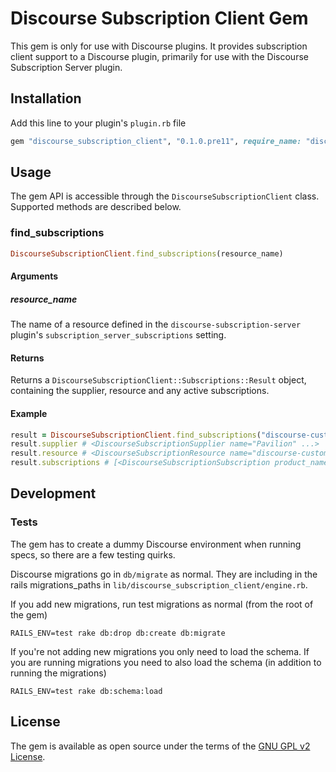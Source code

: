 # Discourse Subscription Client Gem
This gem is only for use with Discourse plugins. It provides subscription client support to a Discourse plugin, primarily for use with the Discourse Subscription Server plugin.

## Installation
Add this line to your plugin's `plugin.rb` file

```ruby
gem "discourse_subscription_client", "0.1.0.pre11", require_name: "discourse_subscription_client"
```

## Usage

The gem API is accessible through the `DiscourseSubscriptionClient` class. Supported methods are described below.

### find_subscriptions

```ruby
DiscourseSubscriptionClient.find_subscriptions(resource_name)
```

#### Arguments

##### resource_name

The name of a resource defined in the `discourse-subscription-server` plugin's `subscription_server_subscriptions` setting.

#### Returns

Returns a `DiscourseSubscriptionClient::Subscriptions::Result` object, containing the supplier, resource and any active subscriptions.

#### Example

```ruby
result = DiscourseSubscriptionClient.find_subscriptions("discourse-custom-wizard")
result.supplier # <DiscourseSubscriptionSupplier name="Pavilion" ...>
result.resource # <DiscourseSubscriptionResource name="discourse-custom-wizard" ...>
result.subscriptions # [<DiscourseSubscriptionSubscription product_name="Business" ...>]
```

## Development

### Tests
The gem has to create a dummy Discourse environment when running specs, so there are a few testing quirks.

Discourse migrations go in `db/migrate` as normal. They are including in the rails migrations_paths in `lib/discourse_subscription_client/engine.rb`.

If you add new migrations, run test migrations as normal (from the root of the gem)

```
RAILS_ENV=test rake db:drop db:create db:migrate
```

If you're not adding new migrations you only need to load the schema. If you are running migrations you need to also load the schema (in addition to running the migrations)

```
RAILS_ENV=test rake db:schema:load
```

## License
The gem is available as open source under the terms of the [GNU GPL v2 License](https://www.gnu.org/licenses/old-licenses/gpl-2.0.en.html).
